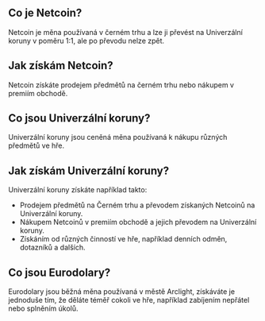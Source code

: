 ## Co je Netcoin?

Netcoin je měna používaná v černém trhu a lze ji převést na Univerzální koruny v poměru 1:1, ale po převodu nelze zpět.

## Jak získám Netcoin?

Netcoin získáte prodejem předmětů na černém trhu nebo nákupem v premiím obchodě.

## Co jsou Univerzální koruny?

Univerzální koruny jsou ceněná měna používaná k nákupu různých předmětů ve hře.

## Jak získám Univerzální koruny?

Univerzální koruny získáte například takto:

- Prodejem předmětů na Černém trhu a převodem získaných Netcoinů na Univerzální koruny.
- Nákupem Netcoinů v premiím obchodě a jejich převodem na Univerzální koruny.
- Získáním od různých činností ve hře, například denních odměn, dotazníků a dalších.

## Co jsou Eurodolary?

Eurodolary jsou běžná měna používaná v městě Arclight, získáváte je jednoduše tím, že děláte téměř cokoli ve hře, například zabíjením nepřátel nebo splněním úkolů.
